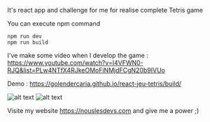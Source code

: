 It's react app and challenge for me for realise complete Tetris game

You can execute npm command 
```
npm run dev
npm run build
```

I've make some video when I develop the game : https://www.youtube.com/watch?v=I4VFWN0-RJQ&list=PLw4NTfX4RJkeOMoFiNMjdFCgN20b9IVUo

Demo : https://golendercaria.github.io/react-jeu-tetris/build/

![alt text](https://golendercaria.github.io/react-jeu-tetris/build/screenshot.jpg)
![alt text](https://golendercaria.github.io/react-jeu-tetris/build/screenshot2.jpg)

Visite my website https://nouslesdevs.com and give me a power ;)
